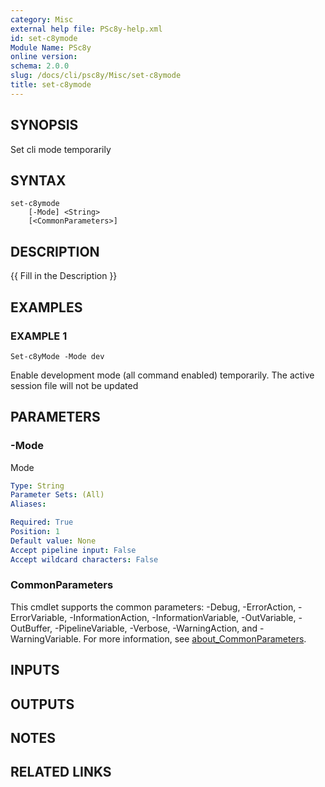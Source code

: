 ```yaml
---
category: Misc
external help file: PSc8y-help.xml
id: set-c8ymode
Module Name: PSc8y
online version:
schema: 2.0.0
slug: /docs/cli/psc8y/Misc/set-c8ymode
title: set-c8ymode
---
```




## SYNOPSIS
Set cli mode temporarily

## SYNTAX

```
set-c8ymode
	[-Mode] <String>
	[<CommonParameters>]
```

## DESCRIPTION
{{ Fill in the Description }}

## EXAMPLES

### EXAMPLE 1
```
Set-c8yMode -Mode dev
```

Enable development mode (all command enabled) temporarily.
The active session file will not be updated

## PARAMETERS

### -Mode
Mode

```yaml
Type: String
Parameter Sets: (All)
Aliases:

Required: True
Position: 1
Default value: None
Accept pipeline input: False
Accept wildcard characters: False
```

### CommonParameters
This cmdlet supports the common parameters: -Debug, -ErrorAction, -ErrorVariable, -InformationAction, -InformationVariable, -OutVariable, -OutBuffer, -PipelineVariable, -Verbose, -WarningAction, and -WarningVariable. For more information, see [about_CommonParameters](http://go.microsoft.com/fwlink/?LinkID=113216).

## INPUTS

## OUTPUTS

## NOTES

## RELATED LINKS
